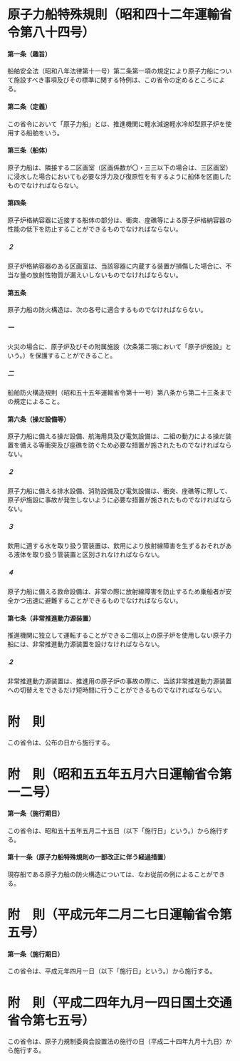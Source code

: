 # 原子力船特殊規則（昭和四十二年運輸省令第八十四号）
#### 第一条（趣旨）
船舶安全法（昭和八年法律第十一号）第二条第一項の規定により原子力船について施設すべき事項及びその標準に関する特例は、この省令の定めるところによる。
#### 第二条（定義）
この省令において「原子力船」とは、推進機関に軽水減速軽水冷却型原子炉を使用する船舶をいう。
#### 第三条（船体）
原子力船は、隣接する二区画室（区画係数が〇・三三以下の場合は、三区画室）に浸水した場合においても必要な浮力及び復原性を有するように船体を区画したものでなければならない。
#### 第四条
原子炉格納容器に近接する船体の部分は、衝突、座礁等による原子炉格納容器の性能の低下を防止することができるものでなければならない。
##### ２
原子炉格納容器のある区画室は、当該容器に内蔵する装置が損傷した場合に、不当な量の放射性物質が漏えいしないものでなければならない。
#### 第五条
原子力船の防火構造は、次の各号に適合するものでなければならない。
##### 一
火災の場合に、原子炉及びその附属施設（次条第二項において「原子炉施設」という。）を保護することができること。
##### 二
船舶防火構造規則（昭和五十五年運輸省令第十一号）第八条から第二十三条までの規定によること。
#### 第六条（操だ設備等）
原子力船に備える操だ設備、航海用具及び電気設備は、二組の動力による操だ装置を備える等衝突及び座礁を防ぐため必要な措置が施されたものでなければならない。
##### ２
原子力船に備える排水設備、消防設備及び電気設備は、衝突、座礁等に際して、原子炉施設に事故が発生しないように必要な措置が施されたものでなければならない。
##### ３
飲用に適する水を取り扱う管装置は、飲用により放射線障害を生ずるおそれがある液体を取り扱う管装置と区別されなければならない。
##### ４
原子力船に備える救命設備は、非常の際に放射線障害を防止するため乗船者が安全かつ迅速に避難することができるものでなければならない。
#### 第七条（非常推進動力源装置）
推進機関に独立して運転することができる二個以上の原子炉を使用しない原子力船には、非常推進動力源装置を設けなければならない。
##### ２
非常推進動力源装置は、推進用の原子炉の事故の際に、当該非常推進動力源装置への切替えをできるだけ短時間に行うことができるものでなければならない。
# 附　則
この省令は、公布の日から施行する。
# 附　則（昭和五五年五月六日運輸省令第一二号）
#### 第一条（施行期日）
この省令は、昭和五十五年五月二十五日（以下「施行日」という。）から施行する。
#### 第十一条（原子力船特殊規則の一部改正に伴う経過措置）
現存船である原子力船の防火構造については、なお従前の例によることができる。
# 附　則（平成元年二月二七日運輸省令第五号）
#### 第一条（施行期日）
この省令は、平成元年四月一日（以下「施行日」という。）から施行する。
# 附　則（平成二四年九月一四日国土交通省令第七五号）
この省令は、原子力規制委員会設置法の施行の日（平成二十四年九月十九日）から施行する。
